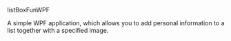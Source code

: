 listBoxFunWPF

A simple WPF application, which allows you to add personal information to a list together with a specified image.